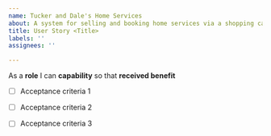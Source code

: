 ```yaml
---
name: Tucker and Dale's Home Services
about: A system for selling and booking home services via a shopping cart
title: User Story <Title>
labels: ''
assignees: ''

---
```


As a **role** I can **capability** so that **received benefit**

- [ ] Acceptance criteria 1

- [ ] Acceptance criteria 2

- [ ] Acceptance criteria 3
